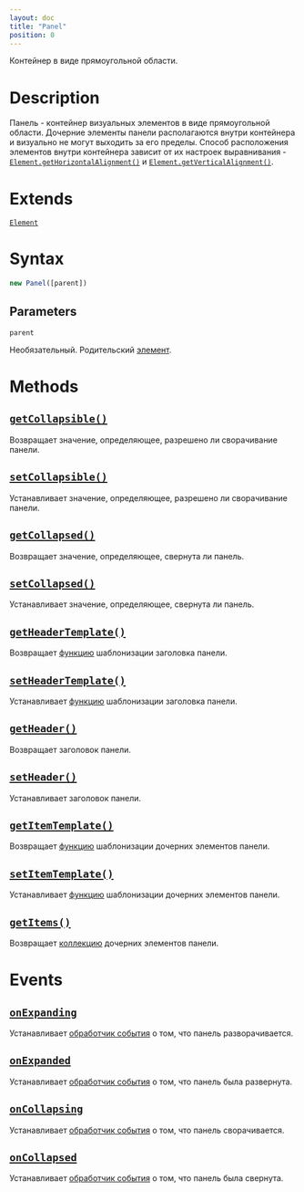 ```yaml
---
layout: doc
title: "Panel"
position: 0
---
```


Контейнер в виде прямоугольной области.

# Description

Панель - контейнер визуальных элементов в виде прямоугольной области. Дочерние элементы панели
располагаются внутри контейнера и визуально не могут выходить за его пределы. Способ расположения
элементов внутри контейнера зависит от их настроек выравнивания -
[`Element.getHorizontalAlignment()`](../../KeyConcepts/Element/Element.getHorizontalAlignment/)
и [`Element.getVerticalAlignment()`](../../KeyConcepts/Element/Element.getVerticalAlignment/).

# Extends

[`Element`](../../KeyConcepts/Element/)

# Syntax

```js
new Panel([parent])
```

## Parameters

`parent`

Необязательный. Родительский [элемент](../../KeyConcepts/Element/).

# Methods

## [`getCollapsible()`](Panel.getCollapsible/)

Возвращает значение, определяющее, разрешено ли сворачивание панели.

## [`setCollapsible()`](Panel.setCollapsible/)

Устанавливает значение, определяющее, разрешено ли сворачивание панели.

## [`getCollapsed()`](Panel.getCollapsed/)

Возвращает значение, определяющее, свернута ли панель.

## [`setCollapsed()`](Panel.setCollapsed/)

Устанавливает значение, определяющее, свернута ли панель.

## [`getHeaderTemplate()`](Panel.getHeaderTemplate/)

Возвращает [функцию](../../KeyConcepts/Script/) шаблонизации заголовка панели.

## [`setHeaderTemplate()`](Panel.setHeaderTemplate/)

Устанавливает [функцию](../../KeyConcepts/Script/) шаблонизации заголовка панели.

## [`getHeader()`](Panel.getHeader/)

Возвращает заголовок панели.

## [`setHeader()`](Panel.setHeader/)

Устанавливает заголовок панели.

## [`getItemTemplate()`](Panel.getItemTemplate/)

Возвращает [функцию](../../KeyConcepts/Script/) шаблонизации дочерних элементов панели.

## [`setItemTemplate()`](Panel.setItemTemplate/)

Устанавливает [функцию](../../KeyConcepts/Script/) шаблонизации дочерних элементов панели.

## [`getItems()`](Panel.getItems/)

Возвращает [коллекцию](../../KeyConcepts/Collection/) дочерних элементов панели.

# Events

## [`onExpanding`](Panel.onExpanding/)

Устанавливает [обработчик события](../../KeyConcepts/Script/) о том, что панель разворачивается.

## [`onExpanded`](Panel.onExpanded/)

Устанавливает [обработчик события](../../KeyConcepts/Script/) о том, что панель была развернута.

## [`onCollapsing`](Panel.onCollapsing/)

Устанавливает [обработчик события](../../KeyConcepts/Script/) о том, что панель сворачивается.

## [`onCollapsed`](Panel.onCollapsed/)

Устанавливает [обработчик события](../../KeyConcepts/Script/) о том, что панель была свернута.
